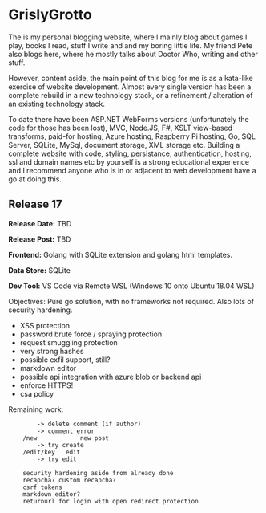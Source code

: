# GrislyGrotto

The is my personal blogging website, where I mainly blog about games I play, books I read, stuff I write and and my boring little life. My friend Pete also blogs here, where he mostly talks about Doctor Who, writing and other stuff.

However, content aside, the main point of this blog for me is as a kata-like exercise of website development. Almost every single version has been a complete rebuild in a new technology stack, or a refinement / alteration of an existing technology stack.

To date there have been ASP.NET WebForms versions (unfortunately the code for those has been lost), MVC, Node.JS, F#, XSLT view-based transforms, paid-for hosting, Azure hosting, Raspberry Pi hosting, Go, SQL Server, SQLite, MySql, document storage, XML storage etc. Building a complete website with code, styling, persistance, authentication, hosting, ssl and domain names etc by yourself is a strong educational experience and I recommend anyone who is in or adjacent to web development have a go at doing this.

## Release 17

__Release Date:__ TBD

__Release Post:__ TBD

__Frontend:__ Golang with SQLite extension and golang html templates.

__Data Store:__ SQLite

__Dev Tool:__ VS Code via Remote WSL (Windows 10 onto Ubuntu 18.04 WSL)

Objectives: Pure go solution, with no frameworks not required. Also lots of security hardening.

- XSS protection
- password brute force / spraying protection
- request smuggling protection
- very strong hashes
- possible exfil support, still?
- markdown editor
- possible api integration with azure blob or backend api
- enforce HTTPS!
- csa policy

Remaining work:

```
		-> delete comment (if author)
		-> comment error
	/new			new post
		-> try create
	/edit/key	edit
		-> try edit
    
    security hardening aside from already done
    recapcha? custom recapcha?
    csrf tokens
    markdown editor?
	returnurl for login with open redirect protection
```